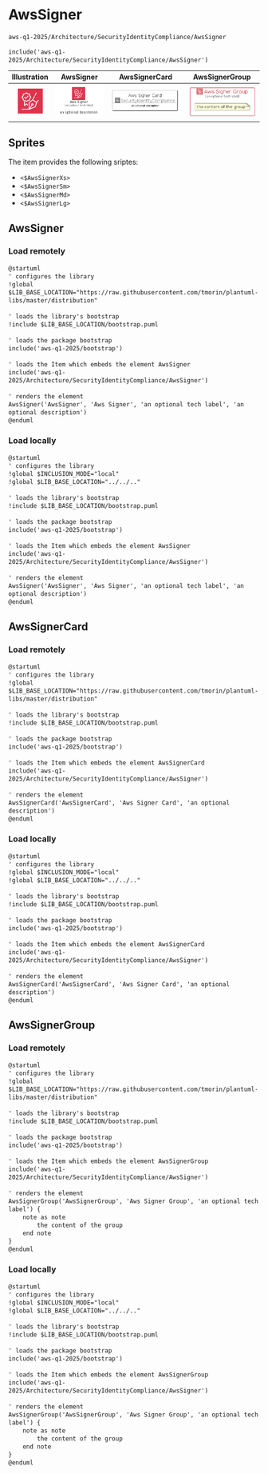 # AwsSigner


```text
aws-q1-2025/Architecture/SecurityIdentityCompliance/AwsSigner
```

```text
include('aws-q1-2025/Architecture/SecurityIdentityCompliance/AwsSigner')
```



| Illustration | AwsSigner | AwsSignerCard | AwsSignerGroup |
| :---: | :---: | :---: | :---: |
| ![illustration for Illustration](../../../aws-q1-2025/Architecture/SecurityIdentityCompliance/AwsSigner.png) | ![illustration for AwsSigner](../../../aws-q1-2025/Architecture/SecurityIdentityCompliance/AwsSigner.Local.png) | ![illustration for AwsSignerCard](../../../aws-q1-2025/Architecture/SecurityIdentityCompliance/AwsSignerCard.Local.png) | ![illustration for AwsSignerGroup](../../../aws-q1-2025/Architecture/SecurityIdentityCompliance/AwsSignerGroup.Local.png) |



## Sprites
The item provides the following sriptes:

- `<$AwsSignerXs>`
- `<$AwsSignerSm>`
- `<$AwsSignerMd>`
- `<$AwsSignerLg>`





## AwsSigner

### Load remotely
```plantuml
@startuml
' configures the library
!global $LIB_BASE_LOCATION="https://raw.githubusercontent.com/tmorin/plantuml-libs/master/distribution"

' loads the library's bootstrap
!include $LIB_BASE_LOCATION/bootstrap.puml

' loads the package bootstrap
include('aws-q1-2025/bootstrap')

' loads the Item which embeds the element AwsSigner
include('aws-q1-2025/Architecture/SecurityIdentityCompliance/AwsSigner')

' renders the element
AwsSigner('AwsSigner', 'Aws Signer', 'an optional tech label', 'an optional description')
@enduml
```

### Load locally
```plantuml
@startuml
' configures the library
!global $INCLUSION_MODE="local"
!global $LIB_BASE_LOCATION="../../.."

' loads the library's bootstrap
!include $LIB_BASE_LOCATION/bootstrap.puml

' loads the package bootstrap
include('aws-q1-2025/bootstrap')

' loads the Item which embeds the element AwsSigner
include('aws-q1-2025/Architecture/SecurityIdentityCompliance/AwsSigner')

' renders the element
AwsSigner('AwsSigner', 'Aws Signer', 'an optional tech label', 'an optional description')
@enduml
```

## AwsSignerCard

### Load remotely
```plantuml
@startuml
' configures the library
!global $LIB_BASE_LOCATION="https://raw.githubusercontent.com/tmorin/plantuml-libs/master/distribution"

' loads the library's bootstrap
!include $LIB_BASE_LOCATION/bootstrap.puml

' loads the package bootstrap
include('aws-q1-2025/bootstrap')

' loads the Item which embeds the element AwsSignerCard
include('aws-q1-2025/Architecture/SecurityIdentityCompliance/AwsSigner')

' renders the element
AwsSignerCard('AwsSignerCard', 'Aws Signer Card', 'an optional description')
@enduml
```

### Load locally
```plantuml
@startuml
' configures the library
!global $INCLUSION_MODE="local"
!global $LIB_BASE_LOCATION="../../.."

' loads the library's bootstrap
!include $LIB_BASE_LOCATION/bootstrap.puml

' loads the package bootstrap
include('aws-q1-2025/bootstrap')

' loads the Item which embeds the element AwsSignerCard
include('aws-q1-2025/Architecture/SecurityIdentityCompliance/AwsSigner')

' renders the element
AwsSignerCard('AwsSignerCard', 'Aws Signer Card', 'an optional description')
@enduml
```

## AwsSignerGroup

### Load remotely
```plantuml
@startuml
' configures the library
!global $LIB_BASE_LOCATION="https://raw.githubusercontent.com/tmorin/plantuml-libs/master/distribution"

' loads the library's bootstrap
!include $LIB_BASE_LOCATION/bootstrap.puml

' loads the package bootstrap
include('aws-q1-2025/bootstrap')

' loads the Item which embeds the element AwsSignerGroup
include('aws-q1-2025/Architecture/SecurityIdentityCompliance/AwsSigner')

' renders the element
AwsSignerGroup('AwsSignerGroup', 'Aws Signer Group', 'an optional tech label') {
    note as note
        the content of the group
    end note
}
@enduml
```

### Load locally
```plantuml
@startuml
' configures the library
!global $INCLUSION_MODE="local"
!global $LIB_BASE_LOCATION="../../.."

' loads the library's bootstrap
!include $LIB_BASE_LOCATION/bootstrap.puml

' loads the package bootstrap
include('aws-q1-2025/bootstrap')

' loads the Item which embeds the element AwsSignerGroup
include('aws-q1-2025/Architecture/SecurityIdentityCompliance/AwsSigner')

' renders the element
AwsSignerGroup('AwsSignerGroup', 'Aws Signer Group', 'an optional tech label') {
    note as note
        the content of the group
    end note
}
@enduml
```

